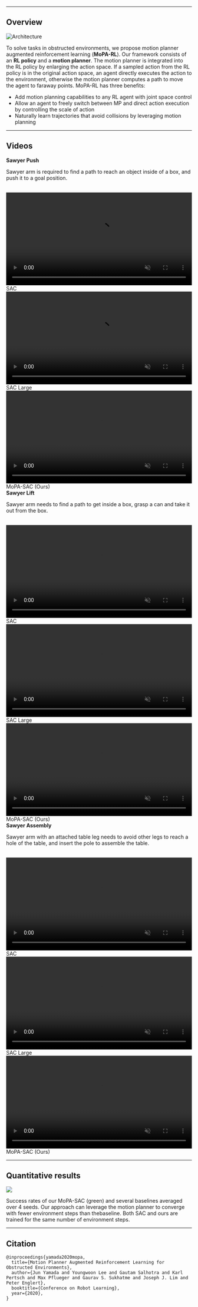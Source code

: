 
----

## Overview

![Architecture](./img/method.png "")

To solve tasks in obstructed environments, we propose motion planner augmented reinforcement learning (<b>MoPA-RL</b>). Our framework consists of an <b>RL policy</b> and a <b>motion planner</b>. The motion planner is integrated into the RL policy by enlarging the action space. If a sampled action from the RL policy is in the original action space, an agent directly executes the action to the environment, otherwise the motion planner computes a path to move the agent to faraway points. MoPA-RL has three benefits:
<ul>
<li>Add motion planning capabilities to any RL agent with joint space control</li>
<li>Allow an agent to freely switch between MP and direct action execution  by controlling the scale of action</li>
<li>Naturally learn trajectories that avoid collisions by leveraging motion planning </li>
</ul>

----

## Videos

<span class="env-name"><b>Sawyer Push</b></span>
<p>Sawyer arm is required to find a path to reach an object inside of a box, and push it to a goal position.</p><br>
<div class="w3-row-padding">
	<div class="w3-col s4 w3-center">
		<video height="auto" width="100%" controls autoplay loop muted>
		  <source src="./video/sawyer_push_baseline.mp4" type="video/mp4">
		</video>
		<div class="method-name">SAC</div>
	</div>
	<div class="w3-col s4 w3-center">
		<video height="auto" width="100%" controls autoplay loop muted>
		  <source src="./video/sawyer_push_baseline_lg.mp4" type="video/mp4">
		</video>
		<div class="method-name">SAC Large</div>
	</div>
	<div class="w3-col s4 w3-center">
		<video height="auto" width="100%" controls autoplay loop muted>
		  <source src="./video/sawyer_push_mopa.mp4" type="video/mp4">
		</video>
		<div class="method-name">MoPA-SAC (Ours)</div>
	</div>
</div>
<span class="env-name"><b>Sawyer Lift</b></span>
<p>Sawyer arm needs to find a path to get inside a box, grasp a can and take it out from the box.</p><br>
<div class="w3-row-padding">
	<!-- <div class="w3-col s3 w3-center"> -->
	<!-- </div> -->
	<div class="w3-col s4 w3-center">
		<video height="auto" width="100%" controls autoplay loop muted>
		  <source src="./video/sawyer_lift_baseline.mp4" type="video/mp4">
		</video>
		<div class="method-name">SAC</div>
	</div>
	<div class="w3-col s4 w3-center">
		<video height="auto" width="100%" controls autoplay loop muted>
		  <source src="./video/sawyer_lift_baseline_lg.mp4" type="video/mp4">
		</video>
		<div class="method-name">SAC Large</div>
	</div>
	<div class="w3-col s4 w3-center">
		<video height="auto" width="100%" controls autoplay loop muted>
		  <source src="./video/sawyer_lift_mopa.mp4" type="video/mp4">
		</video>
		<div class="method-name">MoPA-SAC (Ours)</div>
	</div>
	<!-- <div class="w3-col s3 w3-center"> -->
	<!-- </div> -->
</div>
<span class="env-name"><b>Sawyer Assembly</b></span>
<p>Sawyer arm with an attached table leg needs to avoid other legs to reach a hole of the table, and insert the pole to assemble the table.</p><br>
<div class="w3-row-padding">
	<div class="w3-col s4 w3-center">
		<video height="auto" width="100%" controls autoplay loop muted>
		  <source src="./video/sawyer_assembly_baseline.mp4" type="video/mp4">
		</video>
		<div class="method-name">SAC</div>
	</div>
	<div class="w3-col s4 w3-center">
		<video height="auto" width="100%" controls autoplay loop muted>
		  <source src="./video/sawyer_assembly_baseline_lg.mp4" type="video/mp4">
		</video>
		<div class="method-name">SAC Large</div>
	</div>
	<div class="w3-col s4 w3-center">
		<video height="auto" width="100%" controls autoplay loop muted>
		  <source src="./video/sawyer_assembly_mopa.mp4" type="video/mp4">
		</video>
		<div class="method-name">MoPA-SAC (Ours)</div>
	</div>
</div>

----

## Quantitative results

<!-- ![Success Rate](./img/result.png "") -->

<div class="w3-row-padding">
    <div class="w3-col s1 w3-center"></div>
    <div class="w3-col s10 w3-center">
        <img src="./img/result.png"/>
        <p>Success rates of our MoPA-SAC (green) and several baselines averaged over 4 seeds. Our approach can leverage the motion planner to converge with fewer environment steps than thebaseline. Both SAC and ours are trained for the same number of environment steps.</p>
    </div>
    <div class="w3-col s1 w3-center"></div>
</div>

----

## Citation
```
@inproceedings{yamada2020mopa,
  title={Motion Planner Augmented Reinforcement Learning for Obstructed Environments},
  author={Jun Yamada and Youngwoon Lee and Gautam Salhotra and Karl Pertsch and Max Pflueger and Gaurav S. Sukhatme and Joseph J. Lim and Peter Englert},
  booktitle={Conference on Robot Learning},
  year={2020},
}
```
